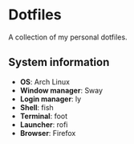 # Dotfiles

A collection of my personal dotfiles.

## System information

* **OS**: Arch Linux
* **Window manager**: Sway
* **Login manager**: ly
* **Shell**: fish
* **Terminal**: foot
* **Launcher**: rofi
* **Browser**: Firefox

